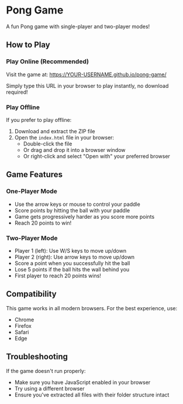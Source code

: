# Pong Game

A fun Pong game with single-player and two-player modes!

## How to Play

### Play Online (Recommended)

Visit the game at: https://YOUR-USERNAME.github.io/pong-game/

Simply type this URL in your browser to play instantly, no download required!

### Play Offline

If you prefer to play offline:

1. Download and extract the ZIP file
2. Open the `index.html` file in your browser:
   - Double-click the file
   - Or drag and drop it into a browser window
   - Or right-click and select "Open with" your preferred browser

## Game Features

### One-Player Mode
- Use the arrow keys or mouse to control your paddle
- Score points by hitting the ball with your paddle
- Game gets progressively harder as you score more points
- Reach 20 points to win!

### Two-Player Mode
- Player 1 (left): Use W/S keys to move up/down
- Player 2 (right): Use arrow keys to move up/down
- Score a point when you successfully hit the ball
- Lose 5 points if the ball hits the wall behind you
- First player to reach 20 points wins!

## Compatibility

This game works in all modern browsers. For the best experience, use:
- Chrome
- Firefox
- Safari
- Edge

## Troubleshooting

If the game doesn't run properly:
- Make sure you have JavaScript enabled in your browser
- Try using a different browser
- Ensure you've extracted all files with their folder structure intact